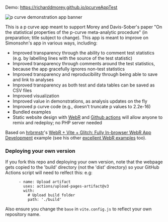 Demo: https://richarddmorey.github.io/pcurveAppTest

![p curve demonstration app banner](https://richarddmorey.github.io/pcurveAppTest/og_image.png)

This is a p curve app meant to support Morey and Davis-Sober's paper "On the statistical properties of the p-curve meta-analytic procedure" (in preparation; title subject to change). This app is meant to improve on Simonsohn's app in various ways, including:

* Improved transparency through the ability to comment test statistics (e.g. by labelling lines with the source of the test statistic)
* Improved transparency through comments around the test statistics, because the app gracefully ignores non-test statistics
* Improved transparency and reproducibility through being able to save and link to analyses
* Improved transparency as both test and data tables can be saved as CSV files
* Improved visualization
* Improved value in demonstrations, as analysis updates on the fly
* Improved p curve code (e.g., doesn't truncate p values to 2.2e-16)
* Bundled examples
* Static website design with [WebR](https://docs.r-wasm.org/webr/latest/) and [Github actions](https://vitejs.dev/guide/static-deploy#github-pages) will allow anyone to remix and redeploy; no PHP server needed

Based on [hrbrmstr](https://rud.is/)'s [WebR + Vite + Glitch: Fully In-browser WebR App Development](https://vite-webr-glitch.glitch.me/) example (see his other [excellent WebR examples](https://rud.is/webr-experiments/) too).

### Deploying your own version

If you fork this repo and deploying your own version, note that the webpage gets copied to the 'build' directory (not the 'dist' directory) so your GitHub Actions script will need to relfect this: e.g:

```
      - name: Upload artifact
        uses: actions/upload-pages-artifact@v3
        with:
          # Upload build folder
          path: './build'
```
Also ensure you change the `base` in `vite.config.js` to reflect your own repository name.
